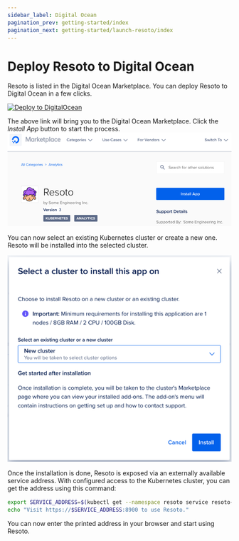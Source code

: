 ```yaml
---
sidebar_label: Digital Ocean
pagination_prev: getting-started/index
pagination_next: getting-started/launch-resoto/index
---
```


# Deploy Resoto to Digital Ocean

Resoto is listed in the Digital Ocean Marketplace. You can deploy Resoto to Digital Ocean in a few clicks.

<a href="https://marketplace.digitalocean.com/apps/resoto" target="_blank"><img src="https://mp-assets1.sfo2.digitaloceanspaces.com/deploy-to-do/do-btn-blue.svg" alt="Deploy to DigitalOcean"></img></a>

The above link will bring you to the Digital Ocean Marketplace. Click the _Install App_ button to start the process. ![Install App](img/market_place.png)

You can now select an existing Kubernetes cluster or create a new one. Resoto will be installed into the selected cluster.

![Select Cluster](img/select_cluster.png)

Once the installation is done, Resoto is exposed via an externally available service address. With configured access to the Kubernetes cluster, you can get the address using this command:

```bash
export SERVICE_ADDRESS=$(kubectl get --namespace resoto service resoto-resotocore -o jsonpath="{.status.loadBalancer.ingress[0].ip}")
echo "Visit https://$SERVICE_ADDRESS:8900 to use Resoto."
```

You can now enter the printed address in your browser and start using Resoto.
